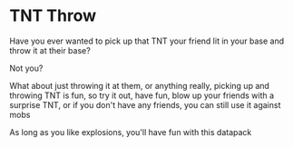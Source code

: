 # TNT Throw
Have you ever wanted to pick up that TNT your friend lit in your base and throw it at their base?

Not you?

What about just throwing it at them, or anything really, picking up and throwing TNT is fun, so try it out, have fun, blow up your friends with a surprise TNT, or if you don't have any friends, you can still use it against mobs

As long as you like explosions, you'll have fun with this datapack
